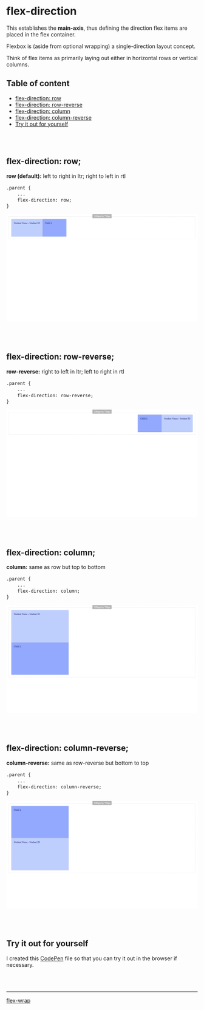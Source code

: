 # flex-direction
This establishes the **main-axis**, thus defining the direction flex items are placed in the flex container.

Flexbox is (aside from optional wrapping) a single-direction layout concept.

Think of flex items as primarily laying out either in horizontal rows or vertical columns.

## Table of content
* [flex-direction: row](#flex-direction-row)
* [flex-direction: row-reverse](#flex-direction-row-reverse)
* [flex-direction: column](#flex-direction-column)
* [flex-direction: column-reverse](#flex-direction-column-reverse)
* [Try it out for yourself](#try-it-out-for-yourself)

<p><br /><br /></p>

## flex-direction: row;
**row (default):** left to right in ltr; right to left in rtl
```
.parent {
    ...
    flex-direction: row;
}
```
![flex-direction: row;](./screenshots/00%20-%20flex-direction_row.png)

<p><br /><br /></p>

## flex-direction: row-reverse;
**row-reverse:** right to left in ltr; left to right in rtl
```
.parent {
    ...
    flex-direction: row-reverse;
}
```
![flex-direction: row-reverse;](./screenshots/01%20-%20flex-direction_row-reverse.png)

<p><br /><br /></p>

## flex-direction: column;
**column:** same as row but top to bottom
```
.parent {
    ...
    flex-direction: column;
}
```
![flex-direction: column;](./screenshots/02%20-%20flex-direction_column.png)

<p><br /><br /></p>

## flex-direction: column-reverse;
**column-reverse:** same as row-reverse but bottom to top
```
.parent {
    ...
    flex-direction: column-reverse;
}
```
![flex-direction: column-reverse;](./screenshots/04%20-%20flex-direction_column-reverse.png)

<p><br /><br /></p>

## Try it out for yourself
I created this <a href="https://codepen.io/ccucalon/pen/LYXwbpb/59a7b87d0be385919a74e168eff43967" target="_blank">CodePen</a> file so that you can try it out in the browser if necessary.

<p><br /><br /></p>

- - -

[flex-wrap](./../02-flex-wrap/)